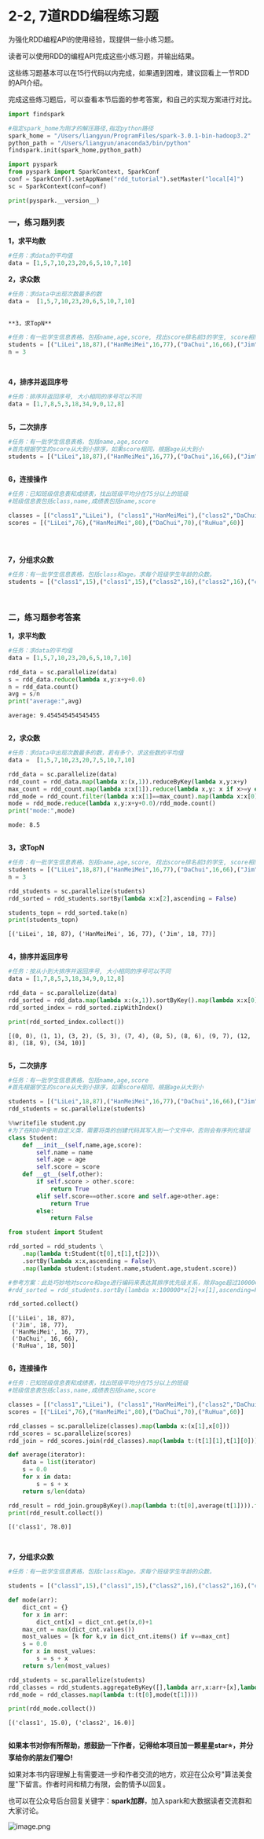 # 2-2, 7道RDD编程练习题



为强化RDD编程API的使用经验，现提供一些小练习题。

读者可以使用RDD的编程API完成这些小练习题，并输出结果。

这些练习题基本可以在15行代码以内完成，如果遇到困难，建议回看上一节RDD的API介绍。

完成这些练习题后，可以查看本节后面的参考答案，和自己的实现方案进行对比。


```python
import findspark

#指定spark_home为刚才的解压路径,指定python路径
spark_home = "/Users/liangyun/ProgramFiles/spark-3.0.1-bin-hadoop3.2"
python_path = "/Users/liangyun/anaconda3/bin/python"
findspark.init(spark_home,python_path)

import pyspark 
from pyspark import SparkContext, SparkConf
conf = SparkConf().setAppName("rdd_tutorial").setMaster("local[4]")
sc = SparkContext(conf=conf)

print(pyspark.__version__)

```

### 一，练习题列表


**1，求平均数**

```python
#任务：求data的平均值
data = [1,5,7,10,23,20,6,5,10,7,10]

```

**2，求众数**

```python
#任务：求data中出现次数最多的数
data =  [1,5,7,10,23,20,6,5,10,7,10]

```

```python

```

	**3，求TopN**

```python
#任务：有一批学生信息表格，包括name,age,score, 找出score排名前3的学生, score相同可以任取
students = [("LiLei",18,87),("HanMeiMei",16,77),("DaChui",16,66),("Jim",18,77),("RuHua",18,50)]
n = 3
```

```python

```

```python

```

**4，排序并返回序号**


```python
#任务：排序并返回序号, 大小相同的序号可以不同
data = [1,7,8,5,3,18,34,9,0,12,8]

```

```python

```

**5，二次排序**

```python
#任务：有一批学生信息表格，包括name,age,score
#首先根据学生的score从大到小排序，如果score相同，根据age从大到小
students = [("LiLei",18,87),("HanMeiMei",16,77),("DaChui",16,66),("Jim",18,77),("RuHua",18,50)]


```

```python

```

**6，连接操作**

```python
#任务：已知班级信息表和成绩表，找出班级平均分在75分以上的班级
#班级信息表包括class,name,成绩表包括name,score

classes = [("class1","LiLei"), ("class1","HanMeiMei"),("class2","DaChui"),("class2","RuHua")]
scores = [("LiLei",76),("HanMeiMei",80),("DaChui",70),("RuHua",60)]

```

```python

```

```python

```

```python

```

**7，分组求众数**

```python
#任务：有一批学生信息表格，包括class和age。求每个班级学生年龄的众数。
students = [("class1",15),("class1",15),("class2",16),("class2",16),("class1",17),("class2",19)]


```

```python

```

```python

```

### 二，练习题参考答案

**1，求平均数**

```python
#任务：求data的平均值
data = [1,5,7,10,23,20,6,5,10,7,10]

rdd_data = sc.parallelize(data)
s = rdd_data.reduce(lambda x,y:x+y+0.0)
n = rdd_data.count()
avg = s/n
print("average:",avg)

```

```
average: 9.454545454545455

```

```python

```

**2，求众数**

```python
#任务：求data中出现次数最多的数，若有多个，求这些数的平均值
data =  [1,5,7,10,23,20,7,5,10,7,10]

rdd_data = sc.parallelize(data)
rdd_count = rdd_data.map(lambda x:(x,1)).reduceByKey(lambda x,y:x+y)
max_count = rdd_count.map(lambda x:x[1]).reduce(lambda x,y: x if x>=y else y)
rdd_mode = rdd_count.filter(lambda x:x[1]==max_count).map(lambda x:x[0])
mode = rdd_mode.reduce(lambda x,y:x+y+0.0)/rdd_mode.count()
print("mode:",mode)
```

```
mode: 8.5
```

```python

```

**3，求TopN**

```python
#任务：有一批学生信息表格，包括name,age,score, 找出score排名前3的学生, score相同可以任取
students = [("LiLei",18,87),("HanMeiMei",16,77),("DaChui",16,66),("Jim",18,77),("RuHua",18,50)]
n = 3

rdd_students = sc.parallelize(students)
rdd_sorted = rdd_students.sortBy(lambda x:x[2],ascending = False)

students_topn = rdd_sorted.take(n)
print(students_topn)
```

```
[('LiLei', 18, 87), ('HanMeiMei', 16, 77), ('Jim', 18, 77)]
```

```python

```

**4，排序并返回序号**


```python
#任务：按从小到大排序并返回序号, 大小相同的序号可以不同
data = [1,7,8,5,3,18,34,9,0,12,8]

rdd_data = sc.parallelize(data)
rdd_sorted = rdd_data.map(lambda x:(x,1)).sortByKey().map(lambda x:x[0])
rdd_sorted_index = rdd_sorted.zipWithIndex()

print(rdd_sorted_index.collect())

```

```
[(0, 0), (1, 1), (3, 2), (5, 3), (7, 4), (8, 5), (8, 6), (9, 7), (12, 8), (18, 9), (34, 10)]
```

```python

```

**5，二次排序**

```python
#任务：有一批学生信息表格，包括name,age,score
#首先根据学生的score从大到小排序，如果score相同，根据age从大到小

students = [("LiLei",18,87),("HanMeiMei",16,77),("DaChui",16,66),("Jim",18,77),("RuHua",18,50)]
rdd_students = sc.parallelize(students)
```

```python
%%writefile student.py
#为了在RDD中使用自定义类，需要将类的创建代码其写入到一个文件中，否则会有序列化错误
class Student:
    def __init__(self,name,age,score):
        self.name = name
        self.age = age
        self.score = score
    def __gt__(self,other):
        if self.score > other.score:
            return True
        elif self.score==other.score and self.age>other.age:
            return True
        else:
            return False
```

```python
from student import Student

rdd_sorted = rdd_students \
    .map(lambda t:Student(t[0],t[1],t[2]))\
    .sortBy(lambda x:x,ascending = False)\
    .map(lambda student:(student.name,student.age,student.score))

#参考方案：此处巧妙地对score和age进行编码来表达其排序优先级关系，除非age超过100000，以下逻辑无错误。
#rdd_sorted = rdd_students.sortBy(lambda x:100000*x[2]+x[1],ascending=False)

rdd_sorted.collect()
```

```
[('LiLei', 18, 87),
 ('Jim', 18, 77),
 ('HanMeiMei', 16, 77),
 ('DaChui', 16, 66),
 ('RuHua', 18, 50)]
```

```python

```

**6，连接操作**

```python
#任务：已知班级信息表和成绩表，找出班级平均分在75分以上的班级
#班级信息表包括class,name,成绩表包括name,score

classes = [("class1","LiLei"), ("class1","HanMeiMei"),("class2","DaChui"),("class2","RuHua")]
scores = [("LiLei",76),("HanMeiMei",80),("DaChui",70),("RuHua",60)]

rdd_classes = sc.parallelize(classes).map(lambda x:(x[1],x[0]))
rdd_scores = sc.parallelize(scores)
rdd_join = rdd_scores.join(rdd_classes).map(lambda t:(t[1][1],t[1][0]))

def average(iterator):
    data = list(iterator)
    s = 0.0
    for x in data:
        s = s + x
    return s/len(data)

rdd_result = rdd_join.groupByKey().map(lambda t:(t[0],average(t[1]))).filter(lambda t:t[1]>75)
print(rdd_result.collect())
```

```
[('class1', 78.0)]
```

```python
        
```

**7，分组求众数**

```python
#任务：有一批学生信息表格，包括class和age。求每个班级学生年龄的众数。

students = [("class1",15),("class1",15),("class2",16),("class2",16),("class1",17),("class2",19)]

```

```python
def mode(arr):
    dict_cnt = {}
    for x in arr:
        dict_cnt[x] = dict_cnt.get(x,0)+1
    max_cnt = max(dict_cnt.values())
    most_values = [k for k,v in dict_cnt.items() if v==max_cnt]
    s = 0.0
    for x in most_values:
        s = s + x
    return s/len(most_values)

rdd_students = sc.parallelize(students)
rdd_classes = rdd_students.aggregateByKey([],lambda arr,x:arr+[x],lambda arr1,arr2:arr1+arr2)
rdd_mode = rdd_classes.map(lambda t:(t[0],mode(t[1])))

print(rdd_mode.collect())

```

```
[('class1', 15.0), ('class2', 16.0)]
```

```python

```

**如果本书对你有所帮助，想鼓励一下作者，记得给本项目加一颗星星star⭐️，并分享给你的朋友们喔😊!** 

如果对本书内容理解上有需要进一步和作者交流的地方，欢迎在公众号"算法美食屋"下留言。作者时间和精力有限，会酌情予以回复。

也可以在公众号后台回复关键字：**spark加群**，加入spark和大数据读者交流群和大家讨论。

![image.png](./data/算法美食屋二维码.jpg)
